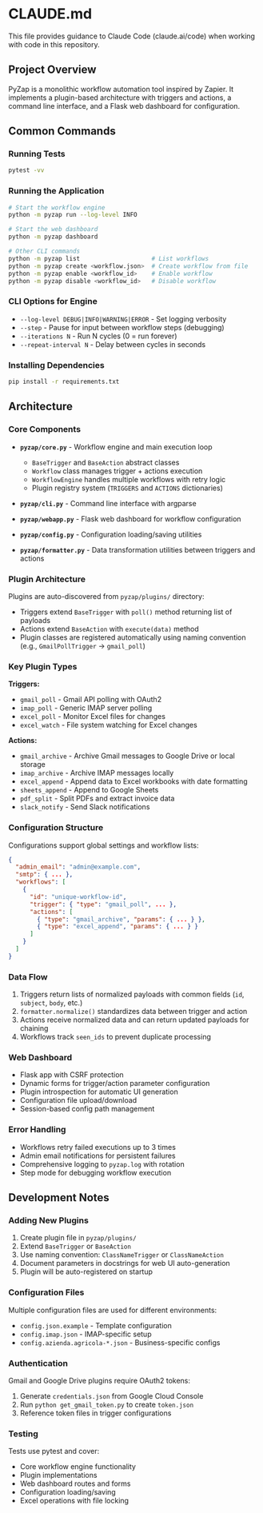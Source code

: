 # CLAUDE.md

This file provides guidance to Claude Code (claude.ai/code) when working with code in this repository.

## Project Overview

PyZap is a monolithic workflow automation tool inspired by Zapier. It implements a plugin-based architecture with triggers and actions, a command line interface, and a Flask web dashboard for configuration.

## Common Commands

### Running Tests
```bash
pytest -vv
```

### Running the Application
```bash
# Start the workflow engine
python -m pyzap run --log-level INFO

# Start the web dashboard
python -m pyzap dashboard

# Other CLI commands
python -m pyzap list                    # List workflows
python -m pyzap create <workflow.json>  # Create workflow from file
python -m pyzap enable <workflow_id>    # Enable workflow
python -m pyzap disable <workflow_id>   # Disable workflow
```

### CLI Options for Engine
- `--log-level DEBUG|INFO|WARNING|ERROR` - Set logging verbosity
- `--step` - Pause for input between workflow steps (debugging)
- `--iterations N` - Run N cycles (0 = run forever)
- `--repeat-interval N` - Delay between cycles in seconds

### Installing Dependencies
```bash
pip install -r requirements.txt
```

## Architecture

### Core Components

- **`pyzap/core.py`** - Workflow engine and main execution loop
  - `BaseTrigger` and `BaseAction` abstract classes
  - `Workflow` class manages trigger + actions execution
  - `WorkflowEngine` handles multiple workflows with retry logic
  - Plugin registry system (`TRIGGERS` and `ACTIONS` dictionaries)

- **`pyzap/cli.py`** - Command line interface with argparse
- **`pyzap/webapp.py`** - Flask web dashboard for workflow configuration
- **`pyzap/config.py`** - Configuration loading/saving utilities
- **`pyzap/formatter.py`** - Data transformation utilities between triggers and actions

### Plugin Architecture

Plugins are auto-discovered from `pyzap/plugins/` directory:
- Triggers extend `BaseTrigger` with `poll()` method returning list of payloads
- Actions extend `BaseAction` with `execute(data)` method
- Plugin classes are registered automatically using naming convention (e.g., `GmailPollTrigger` → `gmail_poll`)

### Key Plugin Types

**Triggers:**
- `gmail_poll` - Gmail API polling with OAuth2
- `imap_poll` - Generic IMAP server polling
- `excel_poll` - Monitor Excel files for changes
- `excel_watch` - File system watching for Excel changes

**Actions:**
- `gmail_archive` - Archive Gmail messages to Google Drive or local storage
- `imap_archive` - Archive IMAP messages locally
- `excel_append` - Append data to Excel workbooks with date formatting
- `sheets_append` - Append to Google Sheets
- `pdf_split` - Split PDFs and extract invoice data
- `slack_notify` - Send Slack notifications

### Configuration Structure

Configurations support global settings and workflow lists:

```json
{
  "admin_email": "admin@example.com",
  "smtp": { ... },
  "workflows": [
    {
      "id": "unique-workflow-id",
      "trigger": { "type": "gmail_poll", ... },
      "actions": [
        { "type": "gmail_archive", "params": { ... } },
        { "type": "excel_append", "params": { ... } }
      ]
    }
  ]
}
```

### Data Flow

1. Triggers return lists of normalized payloads with common fields (`id`, `subject`, `body`, etc.)
2. `formatter.normalize()` standardizes data between trigger and action
3. Actions receive normalized data and can return updated payloads for chaining
4. Workflows track `seen_ids` to prevent duplicate processing

### Web Dashboard

- Flask app with CSRF protection
- Dynamic forms for trigger/action parameter configuration
- Plugin introspection for automatic UI generation
- Configuration file upload/download
- Session-based config path management

### Error Handling

- Workflows retry failed executions up to 3 times
- Admin email notifications for persistent failures
- Comprehensive logging to `pyzap.log` with rotation
- Step mode for debugging workflow execution

## Development Notes

### Adding New Plugins

1. Create plugin file in `pyzap/plugins/`
2. Extend `BaseTrigger` or `BaseAction`
3. Use naming convention: `ClassNameTrigger` or `ClassNameAction`
4. Document parameters in docstrings for web UI auto-generation
5. Plugin will be auto-registered on startup

### Configuration Files

Multiple configuration files are used for different environments:
- `config.json.example` - Template configuration
- `config.imap.json` - IMAP-specific setup
- `config.azienda.agricola-*.json` - Business-specific configs

### Authentication

Gmail and Google Drive plugins require OAuth2 tokens:
1. Generate `credentials.json` from Google Cloud Console
2. Run `python get_gmail_token.py` to create `token.json`
3. Reference token files in trigger configurations

### Testing

Tests use pytest and cover:
- Core workflow engine functionality
- Plugin implementations
- Web dashboard routes and forms
- Configuration loading/saving
- Excel operations with file locking